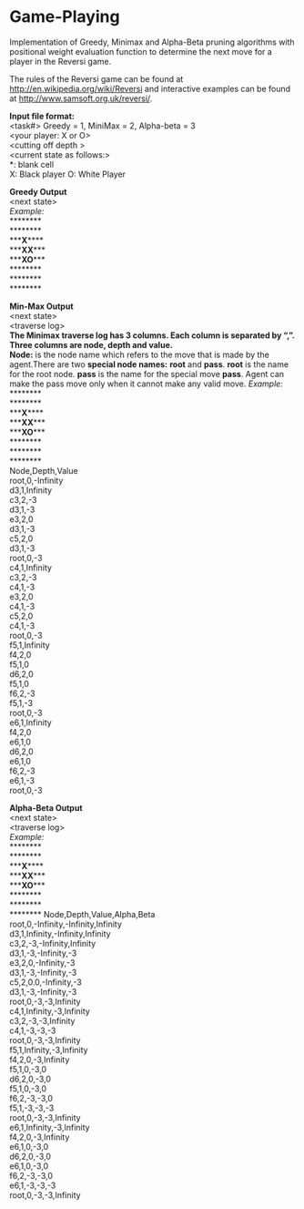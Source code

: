 Game-Playing
============

Implementation of Greedy, Minimax and Alpha-Beta pruning algorithms with positional weight evaluation function to determine the next move for a player in the Reversi game.

The rules of the Reversi game can be found at http://en.wikipedia.org/wiki/Reversi and interactive examples can be found at http://www.samsoft.org.uk/reversi/.

**Input file format:**  
<task#> Greedy = 1, MiniMax = 2, Alpha-beta = 3  
\<your player: X or O\>  
\<cutting off depth \>  
\<current state as follows:\>  
*: blank cell  
X: Black player 
O: White Player  

**Greedy Output**  
\<next state\>  
*Example:*  
\*\*\*\*\*\*\*\*  
\*\*\*\*\*\*\*\*  
\*\*\***X**\*\*\*\*  
\*\*\***XX**\*\*\*  
\*\*\***XO**\*\*\*  
\*\*\*\*\*\*\*\*  
\*\*\*\*\*\*\*\*  
\*\*\*\*\*\*\*\*  

**Min-Max Output**  
\<next state\>  
\<traverse log\>  
**The Minimax traverse log has 3 columns. Each column is separated by “,”. Three columns are node, depth and value.**  
**Node:** is the node name which refers to the move that is made by the agent.There are two **special node names:** **root** and **pass**. **root** is the name for the root node. **pass** is the name for the special move **pass**. Agent can make the pass move only when it cannot make any valid move.
*Example:*  
\*\*\*\*\*\*\*\*  
\*\*\*\*\*\*\*\*  
\*\*\***X**\*\*\*\*  
\*\*\***XX**\*\*\*  
\*\*\***XO**\*\*\*  
\*\*\*\*\*\*\*\*  
\*\*\*\*\*\*\*\*  
\*\*\*\*\*\*\*\*  
Node,Depth,Value  
root,0,-Infinity  
d3,1,Infinity  
c3,2,-3  
d3,1,-3  
e3,2,0  
d3,1,-3  
c5,2,0  
d3,1,-3  
root,0,-3  
c4,1,Infinity  
c3,2,-3  
c4,1,-3  
e3,2,0  
c4,1,-3  
c5,2,0  
c4,1,-3  
root,0,-3  
f5,1,Infinity  
f4,2,0  
f5,1,0  
d6,2,0  
f5,1,0  
f6,2,-3  
f5,1,-3  
root,0,-3  
e6,1,Infinity  
f4,2,0  
e6,1,0  
d6,2,0  
e6,1,0  
f6,2,-3  
e6,1,-3  
root,0,-3  

**Alpha-Beta Output**  
\<next state\>  
\<traverse log\>  
*Example:*  
\*\*\*\*\*\*\*\*  
\*\*\*\*\*\*\*\*  
\*\*\***X**\*\*\*\*  
\*\*\***XX**\*\*\*  
\*\*\***XO**\*\*\*  
\*\*\*\*\*\*\*\*  
\*\*\*\*\*\*\*\*  
\*\*\*\*\*\*\*\*
Node,Depth,Value,Alpha,Beta  
root,0,-Infinity,-Infinity,Infinity  
d3,1,Infinity,-Infinity,Infinity  
c3,2,-3,-Infinity,Infinity  
d3,1,-3,-Infinity,-3  
e3,2,0,-Infinity,-3  
d3,1,-3,-Infinity,-3  
c5,2,0.0,-Infinity,-3  
d3,1,-3,-Infinity,-3  
root,0,-3,-3,Infinity  
c4,1,Infinity,-3,Infinity  
c3,2,-3,-3,Infinity  
c4,1,-3,-3,-3  
root,0,-3,-3,Infinity  
f5,1,Infinity,-3,Infinity  
f4,2,0,-3,Infinity  
f5,1,0,-3,0  
d6,2,0,-3,0  
f5,1,0,-3,0  
f6,2,-3,-3,0  
f5,1,-3,-3,-3  
root,0,-3,-3,Infinity  
e6,1,Infinity,-3,Infinity  
f4,2,0,-3,Infinity  
e6,1,0,-3,0  
d6,2,0,-3,0  
e6,1,0,-3,0  
f6,2,-3,-3,0  
e6,1,-3,-3,-3  
root,0,-3,-3,Infinity  

